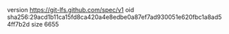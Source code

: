 version https://git-lfs.github.com/spec/v1
oid sha256:29acd1b11ca15fd8ca420a4e8edbe0a87ef7ad930051e620fbc1a8ad54ff7b2d
size 6655
